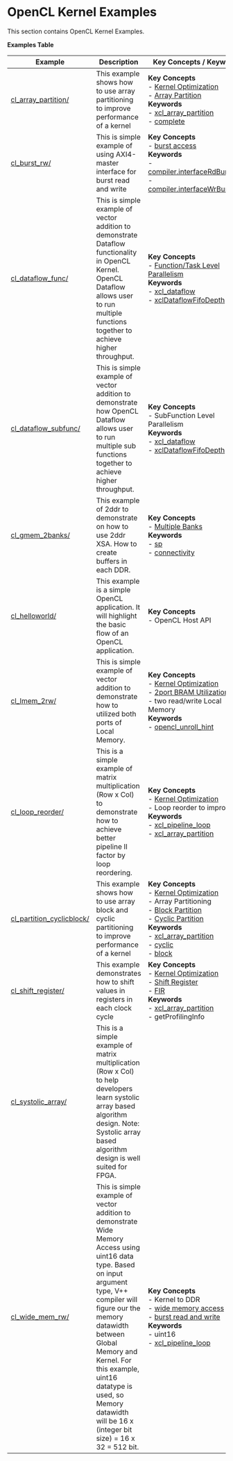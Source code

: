 OpenCL Kernel Examples
==================================
This section contains OpenCL Kernel Examples.

 __Examples Table__ 

Example        | Description           | Key Concepts / Keywords 
---------------|-----------------------|-------------------------
[cl_array_partition/][]|This example shows how to use array partitioning to improve performance of a kernel|__Key__ __Concepts__<br> - [Kernel Optimization](https://www.xilinx.com/html_docs/xilinx2020_2/vitis_doc/vitis_hls_optimization_techniques.html)<br> - [Array Partition](https://www.xilinx.com/html_docs/xilinx2020_2/vitis_doc/vitis_hls_optimization_techniques.html#swq1539734225427)<br>__Keywords__<br> - [xcl_array_partition](https://www.xilinx.com/html_docs/xilinx2020_2/vitis_doc/openclattributes.html#kal1504034361186)<br> - [complete](https://www.xilinx.com/html_docs/xilinx2020_2/vitis_doc/hls_pragmas.html#zof1504034359187__ad410728)
[cl_burst_rw/][]|This is simple example of using AXI4-master interface for burst read and write|__Key__ __Concepts__<br> - [burst access](https://www.xilinx.com/html_docs/xilinx2020_2/vitis_doc/vitis_hls_optimization_techniques.html#ddw1586913493144)<br>__Keywords__<br> - [compiler.interfaceRdBurstLen](https://www.xilinx.com/html_docs/xilinx2020_2/vitis_doc/vitiscommandcompiler.html#fgh1568640841739__section_mh4_qf4_bjb)<br> - [compiler.interfaceWrBurstLen](https://www.xilinx.com/html_docs/xilinx2020_2/vitis_doc/vitiscommandcompiler.html#fgh1568640841739__section_mh4_qf4_bjb)
[cl_dataflow_func/][]|This is simple example of vector addition to demonstrate Dataflow functionality in OpenCL Kernel. OpenCL Dataflow allows user to run multiple functions together to achieve higher throughput.|__Key__ __Concepts__<br> - [Function/Task Level Parallelism](https://www.xilinx.com/html_docs/xilinx2020_2/vitis_doc/optimizingperformance.html#cvc1523913889499)<br>__Keywords__<br> - [xcl_dataflow](https://www.xilinx.com/html_docs/xilinx2020_2/vitis_doc/openclattributes.html#dmj1504034358681)<br> - [xclDataflowFifoDepth](https://www.xilinx.com/html_docs/xilinx2020_2/vitis_doc/vitiscommandcompiler.html#fgh1568640841739__section_mh4_qf4_bjb)
[cl_dataflow_subfunc/][]|This is simple example of vector addition to demonstrate how OpenCL Dataflow allows user to run multiple sub functions together to achieve higher throughput.|__Key__ __Concepts__<br> - SubFunction Level Parallelism<br>__Keywords__<br> - [xcl_dataflow](https://www.xilinx.com/html_docs/xilinx2020_2/vitis_doc/openclattributes.html#dmj1504034358681)<br> - [xclDataflowFifoDepth](https://www.xilinx.com/html_docs/xilinx2020_2/vitis_doc/vitiscommandcompiler.html#fgh1568640841739__section_mh4_qf4_bjb)
[cl_gmem_2banks/][]|This example of 2ddr to demonstrate on how to use 2ddr XSA. How to create buffers in each DDR.|__Key__ __Concepts__<br> - [Multiple Banks](https://www.xilinx.com/html_docs/xilinx2020_2/vitis_doc/optimizingperformance.html#uuy1504034303412)<br>__Keywords__<br> - [sp](https://www.xilinx.com/html_docs/xilinx2020_2/vitis_doc/vitiscommandcompiler.html#clt1568640709907__section_tfc_zxm_1jb)<br> - [connectivity](https://www.xilinx.com/html_docs/xilinx2020_2/vitis_doc/vitiscommandcompiler.html#qcm1528577331870__section_wgd_dxf_dnb)
[cl_helloworld/][]|This example is a simple OpenCL application. It will highlight the basic flow of an OpenCL application.|__Key__ __Concepts__<br> - OpenCL Host API<br>
[cl_lmem_2rw/][]|This is simple example of vector addition to demonstrate how to utilized both ports of Local Memory.|__Key__ __Concepts__<br> - [Kernel Optimization](https://www.xilinx.com/html_docs/xilinx2020_2/vitis_doc/vitis_hls_optimization_techniques.html)<br> - [2port BRAM Utilization](https://www.xilinx.com/html_docs/xilinx2020_2/vitis_doc/managing_interface_synthesis.html#gen1585145183590__ae401668)<br> - two read/write Local Memory<br>__Keywords__<br> - [opencl_unroll_hint](https://www.xilinx.com/html_docs/xilinx2020_2/vitis_doc/openclattributes.html#put1504034360770)
[cl_loop_reorder/][]|This is a simple example of matrix multiplication (Row x Col) to demonstrate how to achieve better pipeline II factor by loop reordering.|__Key__ __Concepts__<br> - [Kernel Optimization](https://www.xilinx.com/html_docs/xilinx2020_2/vitis_doc/vitis_hls_optimization_techniques.html)<br> - Loop reorder to improve II<br>__Keywords__<br> - [xcl_pipeline_loop](https://www.xilinx.com/html_docs/xilinx2020_2/vitis_doc/openclattributes.html#sgo1504034359903)<br> - [xcl_array_partition](https://www.xilinx.com/html_docs/xilinx2020_2/vitis_doc/openclattributes.html#kal1504034361186)
[cl_partition_cyclicblock/][]|This example shows how to use array block and cyclic partitioning to improve performance of a kernel|__Key__ __Concepts__<br> - [Kernel Optimization](https://www.xilinx.com/html_docs/xilinx2020_2/vitis_doc/vitis_hls_optimization_techniques.html)<br> - Array Partitioning<br> - [Block Partition](https://www.xilinx.com/html_docs/xilinx2020_2/vitis_doc/vitis_hls_optimization_techniques.html#swq1539734225427)<br> - [Cyclic Partition](https://www.xilinx.com/html_docs/xilinx2020_2/vitis_doc/vitis_hls_optimization_techniques.html#swq1539734225427)<br>__Keywords__<br> - [xcl_array_partition](https://www.xilinx.com/html_docs/xilinx2020_2/vitis_doc/openclattributes.html#kal1504034361186)<br> - [cyclic](https://www.xilinx.com/html_docs/xilinx2020_2/vitis_doc/hls_pragmas.html#zof1504034359187__ad410728)<br> - [block](https://www.xilinx.com/html_docs/xilinx2020_2/vitis_doc/hls_pragmas.html#zof1504034359187__ad410728)
[cl_shift_register/][]|This example demonstrates how to shift values in registers in each clock cycle|__Key__ __Concepts__<br> - [Kernel Optimization](https://www.xilinx.com/html_docs/xilinx2020_2/vitis_doc/vitis_hls_optimization_techniques.html)<br> - [Shift Register](https://www.xilinx.com/html_docs/xilinx2020_2/vitis_doc/vitis_hls_optimization_techniques.html#jnp1590257015961)<br> - [FIR](https://www.xilinx.com/html_docs/xilinx2020_2/vitis_doc/dwh1606804880900.html)<br>__Keywords__<br> - [xcl_array_partition](https://www.xilinx.com/html_docs/xilinx2020_2/vitis_doc/openclattributes.html#kal1504034361186)<br> - getProfilingInfo
[cl_systolic_array/][]|This is a simple example of matrix multiplication (Row x Col) to help developers learn systolic array based algorithm design. Note: Systolic array based algorithm design is well suited for FPGA.|
[cl_wide_mem_rw/][]|This is simple example of vector addition to demonstrate Wide Memory Access using uint16 data type. Based on input argument type, V++ compiler will figure our the memory datawidth between Global Memory and Kernel. For this example, uint16 datatype is used, so Memory datawidth will be 16 x (integer bit size) = 16 x 32 = 512 bit.|__Key__ __Concepts__<br> - Kernel to DDR<br> - [wide memory access](https://www.xilinx.com/html_docs/xilinx2020_2/vitis_doc/vitis_hls_optimization_techniques.html#ddw1586913493144__section_kc3_ykf_jlb)<br> - [burst read and write](https://www.xilinx.com/html_docs/xilinx2020_2/vitis_doc/vitis_hls_optimization_techniques.html#ddw1586913493144__section_ogb_tkf_jlb)<br>__Keywords__<br> - uint16<br> - [xcl_pipeline_loop](https://www.xilinx.com/html_docs/xilinx2020_2/vitis_doc/openclattributes.html#sgo1504034359903)

[.]:.
[cl_array_partition/]:cl_array_partition/
[cl_burst_rw/]:cl_burst_rw/
[cl_dataflow_func/]:cl_dataflow_func/
[cl_dataflow_subfunc/]:cl_dataflow_subfunc/
[cl_gmem_2banks/]:cl_gmem_2banks/
[cl_helloworld/]:cl_helloworld/
[cl_lmem_2rw/]:cl_lmem_2rw/
[cl_loop_reorder/]:cl_loop_reorder/
[cl_partition_cyclicblock/]:cl_partition_cyclicblock/
[cl_shift_register/]:cl_shift_register/
[cl_systolic_array/]:cl_systolic_array/
[cl_wide_mem_rw/]:cl_wide_mem_rw/
